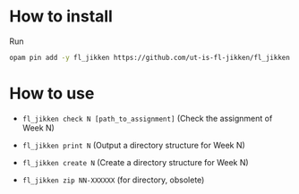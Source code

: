 How to install
==============
Run

```sh
opam pin add -y fl_jikken https://github.com/ut-is-fl-jikken/fl_jikken.git#main
```

How to use
==========
- `fl_jikken check N [path_to_assignment]` (Check the assignment of Week N)
- `fl_jikken print N` (Output a directory structure for Week N)
- `fl_jikken create N` (Create a directory structure for Week N)

- `fl_jikken zip NN-XXXXXX` (for directory, obsolete)
